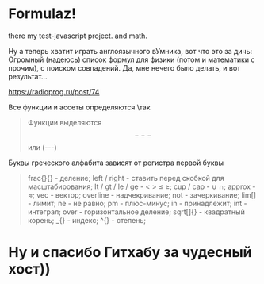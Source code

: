 # Formulaz!
there my test-javascript project. and math.

Ну а теперь хватит играть англоязычного вУмника, вот что это за дичь:
  Огромный (надеюсь) список формул для физики (потом и математики с прочим), с поиском совпадений.
  Да, мне нечего было делать, и вот результат...
  
  
https://radioprog.ru/post/74

Все функции и ассеты определяются \так

>Функции выделяются $$---$$ или \(---\)

Буквы греческого алфабита зависят от регистра первой буквы
>frac{}{}          -	деление; 
>left / right      -	ставить перед скобкой для масштабирования; 
>lt / gt / le / ge -	<	>	≤	≥; 
>cup / cap         -	∪	∩; 
>approx            -	≈; 
>vec               -	вектор; 
>overline          -	надчекривание; 
>not               -	зачеркивание; 
>lim[]             -	лимит; 
>ne                -	не равно; 
>pm                -	плюс-минус; 
>in                -	принадлежит; 
>int               -	интеграл; 
>over              -	горизонтальное деление; 
>sqrt[]{}          -	квадратный корень; 
>_{}               -	индекс; 
>^{}               -	степень;

# Ну и спасибо Гитхабу за чудесный хост))

